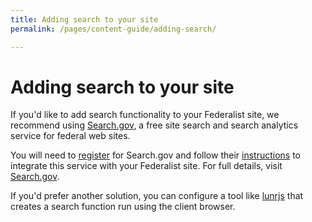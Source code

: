 ```yaml
---
title: Adding search to your site
permalink: /pages/content-guide/adding-search/

---
```


# Adding search to your site

If you'd like to add search functionality to your Federalist site, we recommend using [Search.gov][], a free site search and search analytics service for federal web sites.

You will need to [register](https://search.usa.gov/signup) for Search.gov and follow their [instructions](https://search.gov/blog/go-live.html) to integrate this service with your Federalist site. For full details, visit [Search.gov][].

If you'd prefer another solution, you can configure a tool like [lunrjs](https://lunrjs.com/) that creates a search function run using the client browser.

[Search.gov]: https://search.gov/
